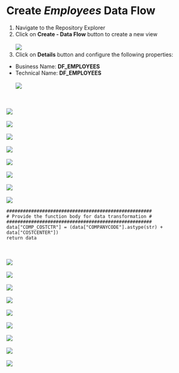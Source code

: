 # Create <i>Employees </i> Data Flow

1. Navigate to the Repository Explorer
2. Click on **Create - Data Flow** button to create a new view
  <br><br>![](../images/employee_dataflow_01.png)
3. Click on **Details** button and configure the following properties:
  - Business Name: **DF_EMPLOYEES**
  - Technical Name: **DF_EMPLOYEES**
  <br><br>![](../images/employee_dataflow_02.png)

<br><br>![](../images/employee_dataflow_03.png)
<br><br>![](../images/employee_dataflow_04.png)
<br><br>![](../images/employee_dataflow_05.png)
<br><br>![](../images/employee_dataflow_06.png)
<br><br>![](../images/employee_dataflow_07.png)
<br><br>![](../images/employee_dataflow_08.png)
<br><br>![](../images/employee_dataflow_09.png)
<br><br>![](../images/employee_dataflow_10.png)



    #####################################################
    # Provide the function body for data transformation #
    #####################################################
    data["COMP_COSTCTR"] = (data["COMPANYCODE"].astype(str) +  data["COSTCENTER"])   
    return data


<br><br>![](../images/employee_dataflow_11.png)
<br><br>![](../images/employee_dataflow_12.png)
<br><br>![](../images/employee_dataflow_13.png)
<br><br>![](../images/employee_dataflow_14.png)
<br><br>![](../images/employee_dataflow_15.png)
<br><br>![](../images/employee_dataflow_16.png)
<br><br>![](../images/employee_dataflow_17.png)
<br><br>![](../images/employee_dataflow_18.png)
<br><br>![](../images/employee_dataflow_19.png)



